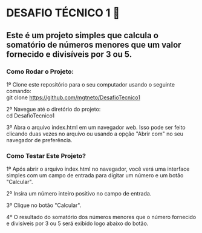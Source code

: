 <h1>DESAFIO TÉCNICO 1 🫰</h1> 

<h2>Este é um projeto simples que calcula o somatório de números menores que um valor fornecido e divisíveis por 3 ou 5.</h2>

<h3>Como Rodar o Projeto:</h3>


1º Clone este repositório para o seu computador usando o seguinte comando: <br>
git clone https://github.com/mgtneto/DesafioTecnico1

2º Navegue até o diretório do projeto: <br>
cd DesafioTecnico1

3º Abra o arquivo index.html em um navegador web. Isso pode ser feito clicando duas vezes no arquivo ou usando a opção "Abrir com" no seu navegador de preferência.

<h3>Como Testar Este Projeto?</h3>

1º Após abrir o arquivo index.html no navegador, você verá uma interface simples com um campo de entrada para digitar um número e um botão "Calcular".

2º Insira um número inteiro positivo no campo de entrada.

3º Clique no botão "Calcular".

4º O resultado do somatório dos números menores que o número fornecido e divisíveis por 3 ou 5 será exibido logo abaixo do botão.


